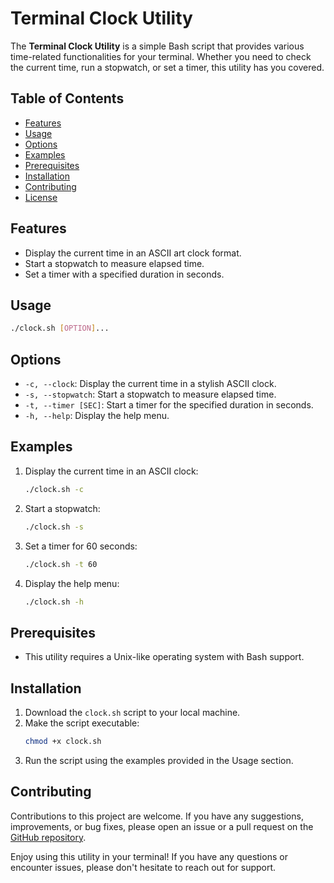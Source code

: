 # Terminal Clock Utility

The **Terminal Clock Utility** is a simple Bash script that provides various time-related functionalities for your terminal. Whether you need to check the current time, run a stopwatch, or set a timer, this utility has you covered.

## Table of Contents
- [Features](#features)
- [Usage](#usage)
- [Options](#options)
- [Examples](#examples)
- [Prerequisites](#prerequisites)
- [Installation](#installation)
- [Contributing](#contributing)
- [License](#license)

## Features
- Display the current time in an ASCII art clock format.
- Start a stopwatch to measure elapsed time.
- Set a timer with a specified duration in seconds.

## Usage

```bash
./clock.sh [OPTION]...
```

## Options
- `-c, --clock`: Display the current time in a stylish ASCII clock.
- `-s, --stopwatch`: Start a stopwatch to measure elapsed time.
- `-t, --timer [SEC]`: Start a timer for the specified duration in seconds.
- `-h, --help`: Display the help menu.

## Examples

1. Display the current time in an ASCII clock:
   ```bash
   ./clock.sh -c
   ```

2. Start a stopwatch:
   ```bash
   ./clock.sh -s
   ```

3. Set a timer for 60 seconds:
   ```bash
   ./clock.sh -t 60
   ```

4. Display the help menu:
   ```bash
   ./clock.sh -h
   ```

## Prerequisites
- This utility requires a Unix-like operating system with Bash support.

## Installation
1. Download the `clock.sh` script to your local machine.
2. Make the script executable:
   ```bash
   chmod +x clock.sh
   ```
3. Run the script using the examples provided in the Usage section.

## Contributing
Contributions to this project are welcome. If you have any suggestions, improvements, or bug fixes, please open an issue or a pull request on the [GitHub repository](https://github.com/your-repo).

Enjoy using this utility in your terminal! If you have any questions or encounter issues, please don't hesitate to reach out for support.
